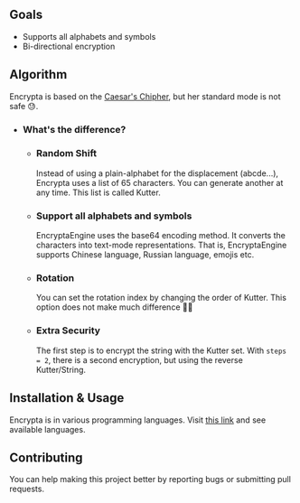 ## Goals
- Supports all alphabets and symbols
- Bi-directional encryption

## Algorithm
Encrypta is based on the [Caesar's Chipher](https://en.wikipedia.org/wiki/Caesar_cipher), but her standard mode is not safe 😓.

* ### What's the difference?
  * ### Random Shift
    Instead of using a plain-alphabet for the displacement (abcde...), Encrypta uses a list of 65 characters. You can generate another at any time. This list is called Kutter.

  * ### Support all alphabets and symbols
    EncryptaEngine uses the base64 encoding method. It converts the characters into text-mode representations. That is, EncryptaEngine supports Chinese language, Russian language, emojis etc.

  * ### Rotation
    You can set the rotation index by changing the order of Kutter. This option does not make much difference 🤷‍♂️

  * ### Extra Security
    The first step is to encrypt the string with the Kutter set. With `steps = 2`, there is a second encryption, but using the reverse Kutter/String.


## Installation & Usage
Encrypta is in various programming languages. Visit [this link](https://github.com/jipacoding/encrypta/wiki/Programming-Languages) and see available languages.

## Contributing
You can help making this project better by reporting bugs or submitting pull requests.

